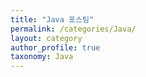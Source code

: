 ```yaml
---
title: "Java 포스팅"
permalink: /categories/Java/
layout: category
author_profile: true
taxonomy: Java
---
```

